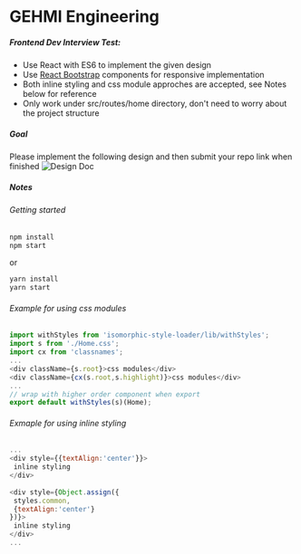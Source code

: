 # GEHMI Engineering
##### Frontend Dev Interview Test:
 - Use React with ES6 to implement the given design 
 - Use [React Bootstrap](https://react-bootstrap.github.io/components.html) components for responsive implementation
 - Both inline styling and css module approches are accepted, see Notes below for reference 
 - Only work under src/routes/home directory, don't need to worry about the project structure 

##### Goal
Please implement the following design and then submit your repo link when finished 
 ![Design Doc](http://www.purelybranded.com/wp-content/uploads/2012/09/responsive-web-design-a-working-example.gif)

##### Notes
###### Getting started
```javascript 
npm install
npm start
```
or 
```javascript 
yarn install
yarn start
```

###### Example for using css modules
```javascript
import withStyles from 'isomorphic-style-loader/lib/withStyles';
import s from './Home.css';
import cx from 'classnames';
...
<div className={s.root}>css modules</div>
<div className={cx(s.root,s.highlight)}>css modules</div>
...
// wrap with higher order component when export
export default withStyles(s)(Home);
```

###### Exmaple for using inline styling
```javascript
...
<div style={{textAlign:'center'}}>
 inline styling
</div>
  
<div style={Object.assign({
 styles.common,
 {textAlign:'center'}
})}>
 inline styling
</div>
...
```
